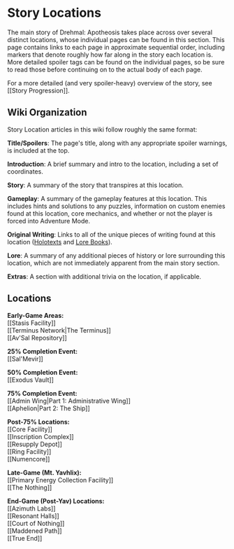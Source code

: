 # Story Locations

The main story of Drehmal: Apotheosis takes place across over several distinct locations, whose individual pages can be found in this section. This page contains links to each page in approximate sequential order, including markers that denote roughly how far along in the story each location is. More detailed spoiler tags can be found on the individual pages, so be sure to read those before continuing on to the actual body of each page.

For a more detailed (and very spoiler-heavy) overview of the story, see [[Story Progression]].

## Wiki Organization
Story Location articles in this wiki follow roughly the same format:

**Title/Spoilers**: The page's title, along with any appropriate spoiler warnings, is included at the top.

**Introduction**: A brief summary and intro to the location, including a set of coordinates.

**Story**: A summary of the story that transpires at this location.

**Gameplay**: A summary of the gameplay features at this location. This includes hints and solutions to any puzzles, information on custom enemies found at this location, core mechanics, and whether or not the player is forced into Adventure Mode.

**Original Writing**: Links to all of the unique pieces of writing found at this location ([Holotexts](/Story_and_Features/Holotexts/) and [Lore Books](/Lore/Books/)).

**Lore**: A summary of any additional pieces of history or lore surrounding this location, which are not immediately apparent from the main story section.

**Extras**: A section with additional trivia on the location, if applicable.

## Locations

**Early-Game Areas:** <br>
[[Stasis Facility]] <br>
[[Terminus Network|The Terminus]] <br>
[[Av'Sal Repository]]

**25% Completion Event:** <br>
[[Sal'Mevir]]

**50% Completion Event:** <br>
[[Exodus Vault]]

**75% Completion Event:** <br>
[[Admin Wing|Part 1: Administrative Wing]] <br>
[[Aphelion|Part 2: The Ship]]

**Post-75% Locations:** <br>
[[Core Facility]] <br>
[[Inscription Complex]] <br>
[[Resupply Depot]] <br>
[[Ring Facility]] <br>
[[Numencore]]

**Late-Game (Mt. Yavhlix):** <br>
[[Primary Energy Collection Facility]] <br>
[[The Nothing]]

**End-Game (Post-Yav) Locations:** <br>
[[Azimuth Labs]] <br>
[[Resonant Halls]] <br>
[[Court of Nothing]] <br>
[[Maddened Path]] <br>
[[True End]]
